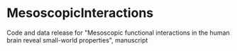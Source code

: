 # MesoscopicInteractions
Code and data release for "Mesoscopic functional interactions in the human brain reveal small-world properties", manuscript
